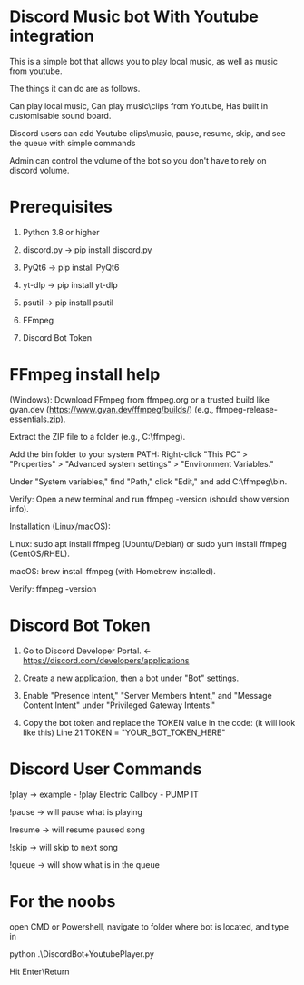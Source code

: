 # Discord Music bot With Youtube integration
This is a simple bot that allows you to play local music, as well as music from youtube.

The things it can do are as follows.

Can play local music, Can play music\clips from Youtube, Has built in customisable sound board.

Discord users can add Youtube clips\music, pause, resume, skip, and see the queue with simple commands  

Admin can control the volume of the bot so you don't have to rely on discord volume. 


# Prerequisites   

1. Python 3.8 or higher

2. discord.py 		-> pip install discord.py

3. PyQt6 		-> pip install PyQt6

4. yt-dlp		-> pip install yt-dlp

5. psutil		-> pip install psutil

6. FFmpeg 		

7. Discord Bot Token  

# FFmpeg install help 
(Windows): Download FFmpeg from ffmpeg.org or a trusted build like gyan.dev (https://www.gyan.dev/ffmpeg/builds/) 
(e.g., ffmpeg-release-essentials.zip).

Extract the ZIP file to a folder (e.g., C:\ffmpeg).

Add the bin folder to your system PATH:
Right-click "This PC" > "Properties" > "Advanced system settings" > "Environment Variables."

Under "System variables," find "Path," click "Edit," and add C:\ffmpeg\bin.

Verify: Open a new terminal and run ffmpeg -version (should show version info).


Installation (Linux/macOS):

Linux: sudo apt install ffmpeg (Ubuntu/Debian) or sudo yum install ffmpeg (CentOS/RHEL).


macOS: brew install ffmpeg (with Homebrew installed).

Verify: ffmpeg -version


# Discord Bot Token 

1. Go to Discord Developer Portal. <- https://discord.com/developers/applications

2. Create a new application, then a bot under "Bot" settings.

3. Enable "Presence Intent," "Server Members Intent," and "Message Content Intent" under "Privileged Gateway Intents."

4. Copy the bot token and replace the TOKEN value in the code: (it will look like this) Line 21 TOKEN = "YOUR_BOT_TOKEN_HERE"


# Discord User Commands 

!play		-> example - !play Electric Callboy - PUMP IT 

!pause		-> will pause what is playing

!resume		-> will resume paused song

!skip     -> will skip to next song

!queue     -> will show what is in the queue

# For the noobs

open CMD or Powershell, navigate to folder where bot is located, and type in 

python .\DiscordBot+YoutubePlayer.py 

Hit Enter\Return
